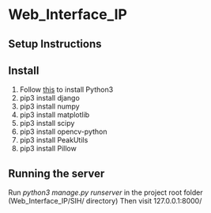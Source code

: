 # Web_Interface_IP

## Setup Instructions

## Install
1. Follow [this](https://vitux.com/install-python3-on-ubuntu-and-set-up-a-virtual-programming-environment/) to install Python3
2. pip3 install django
3. pip3 install numpy
4. pip3 install matplotlib
5. pip3 install scipy
6. pip3 install opencv-python
7. pip3 install PeakUtils
8. pip3 install Pillow

## Running the server

Run *python3 manage.py runserver* in the project root folder (Web_Interface_IP/SIH/ directory)
Then visit 127.0.0.1:8000/

